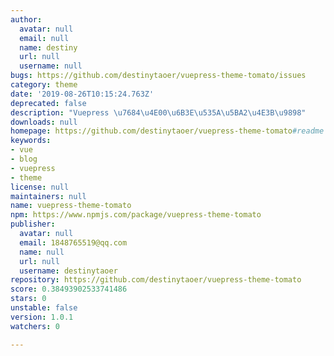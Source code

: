 ```yaml
---
author:
  avatar: null
  email: null
  name: destiny
  url: null
  username: null
bugs: https://github.com/destinytaoer/vuepress-theme-tomato/issues
category: theme
date: '2019-08-26T10:15:24.763Z'
deprecated: false
description: "Vuepress \u7684\u4E00\u6B3E\u535A\u5BA2\u4E3B\u9898"
downloads: null
homepage: https://github.com/destinytaoer/vuepress-theme-tomato#readme
keywords:
- vue
- blog
- vuepress
- theme
license: null
maintainers: null
name: vuepress-theme-tomato
npm: https://www.npmjs.com/package/vuepress-theme-tomato
publisher:
  avatar: null
  email: 1848765519@qq.com
  name: null
  url: null
  username: destinytaoer
repository: https://github.com/destinytaoer/vuepress-theme-tomato
score: 0.38493902533741486
stars: 0
unstable: false
version: 1.0.1
watchers: 0

---
```


